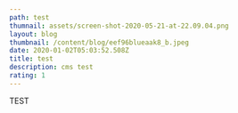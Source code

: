 ```yaml
---
path: test
thumnail: assets/screen-shot-2020-05-21-at-22.09.04.png
layout: blog
thumbnail: /content/blog/eef96blueaak8_b.jpeg
date: 2020-01-02T05:03:52.508Z
title: test
description: cms test
rating: 1
---
```

TEST
